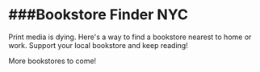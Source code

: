 ###Bookstore Finder NYC
===
Print media is dying. Here's a way to find a bookstore nearest to home or work. Support your local bookstore
and keep reading!

More bookstores to come!
